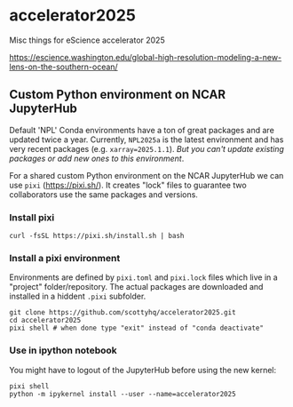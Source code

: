 # accelerator2025

Misc things for eScience accelerator 2025 

https://escience.washington.edu/global-high-resolution-modeling-a-new-lens-on-the-southern-ocean/

## Custom Python environment on NCAR JupyterHub

Default 'NPL' Conda environments have a ton of great packages and are updated twice a year. Currently, `NPL2025a` is the latest environment and has very recent packages (e.g. `xarray=2025.1.1`). *But you can't update existing packages or add new ones to this environment*. 

For a shared custom Python environment on the NCAR JupyterHub we can use `pixi` (https://pixi.sh/). It creates "lock" files to guarantee two collaborators use the same packages and versions. 

### Install pixi
```
curl -fsSL https://pixi.sh/install.sh | bash
```

### Install a pixi environment 

Environments are defined by `pixi.toml` and `pixi.lock` files which live in a "project" folder/repository. The actual packages are downloaded and installed in a hiddent `.pixi` subfolder.
```
git clone https://github.com/scottyhq/accelerator2025.git
cd accelerator2025
pixi shell # when done type "exit" instead of "conda deactivate"
```

### Use in ipython notebook 

You might have to logout of the JupyterHub before using the new kernel:
```
pixi shell
python -m ipykernel install --user --name=accelerator2025
```